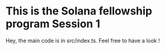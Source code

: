 # This is the Solana fellowship program Session 1
Hey, the main code is in src/index.ts. Feel free to have a look !
